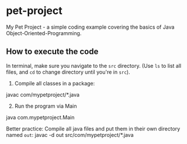 # pet-project
My Pet Project - a simple coding example covering the basics of Java Object-Oriented-Programming. 

## How to execute the code
In terminal, make sure you navigate to the `src` directory. (Use `ls` to list all files, and `cd` to change directory until you're in `src`).

1. Compile all classes in a package:

javac com/mypetproject/*.java

2. Run the program via Main

java com.mypetproject.Main

Better practice: 
Compile all java files and put them in their own directory named `out`:
javac -d out src/com/mypetproject/*.java
